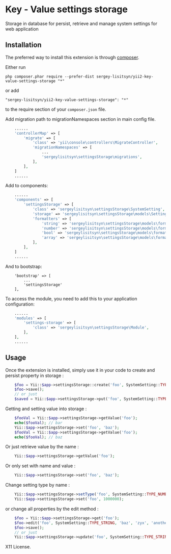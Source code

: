 Key - Value settings storage
============================
Storage in database for persist, retrieve and manage system settings for web application

Installation
------------

The preferred way to install this extension is through [composer](http://getcomposer.org/download/).

Either run

```
php composer.phar require --prefer-dist sergey-lisitsyn/yii2-key-value-settings-storage "*"
```

or add

```
"sergey-lisitsyn/yii2-key-value-settings-storage": "*"
```

to the require section of your `composer.json` file.

Add migration path to migrationNamespaces section in main config file.
```php
    ......
    'controllerMap' => [
        'migrate' => [
            'class' => 'yii\console\controllers\MigrateController',
            'migrationNamespaces' => [
                ...
                'sergeylisitsyn\settingsStorage\migrations',
            ],
        ],
    ]
    ......
```

Add to components:
```php
    ......
    'components' => [
        'settingsStorage' => [
            'class' => 'sergeylisitsyn\settingsStorage\SystemSetting',
            'storage' => 'sergeylisitsyn\settingsStorage\models\SettingStorage',
            'formatters' => [
                'string' => 'sergeylisitsyn\settingsStorage\models\formatters\StringStorageFormatter',
                'number' => 'sergeylisitsyn\settingsStorage\models\formatters\NumberStorageFormatter',
                'bool' => 'sergeylisitsyn\settingsStorage\models\formatters\BooleanStorageFormatter',
                'array' => 'sergeylisitsyn\settingsStorage\models\formatters\ArrayStorageFormatter'
            ],
        ],
    ]
    ......
```

And to bootstrap:
```
	'bootstrap' => [
		...
		'settingsStorage'
	],
```

To access the module, you need to add this to your application configuration:
```php
    ......
    'modules' => [
        'settings-storage' => [
            'class' => 'sergeylisitsyn\settingsStorage\Module',
        ],
    ],
    ......
```

Usage
-----

Once the extension is installed, simply use it in your code to create and persist property in storage :

```php
    $foo = Yii::$app->settingsStorage::create('foo', SystemSetting::TYPE_STRING, 'bar', 'xyz', 'test');
    $foo->save();
    // or just
    $saved = Yii::$app->settingsStorage->put('foo', SystemSetting::TYPE_STRING, 'bar', 'xyz', 'test');
```

Getting and setting value into storage :
```php
    $fooVal = Yii::$app->settingsStorage->getValue('foo');
    echo($fooVal); // bar
    Yii::$app->settingsStorage->set('foo', 'baz');
    $fooVal = Yii::$app->settingsStorage->getValue('foo');
    echo($fooVal); // baz
```

Or just retrieve value by the name :

```php
    Yii::$app->settingsStorage->getValue('foo');
```

Or only set with name and value :

```php
    Yii::$app->settingsStorage->set('foo', 'baz');
```

Change setting type by name :

```php
    Yii::$app->settingsStorage->setType('foo', SystemSetting::TYPE_NUMBER);
    Yii::$app->settingsStorage->set('foo', 1000000);
```

or change all properties by the edit method :

```php
    $foo = Yii::$app->settingsStorage->get('foo');
    $foo->edit('foo', SystemSetting::TYPE_STRING, 'baz', 'zyx', 'another description');
    $foo->save();
    // or just
    Yii::$app->settingsStorage->update('foo', SystemSetting::TYPE_STRING, 'baz', 'zyx', 'another description');
```

X11 License.